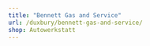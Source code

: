 ```yaml
---
title: "Bennett Gas and Service"
url: /duxbury/bennett-gas-and-service/
shop: Autowerkstatt
---
```

